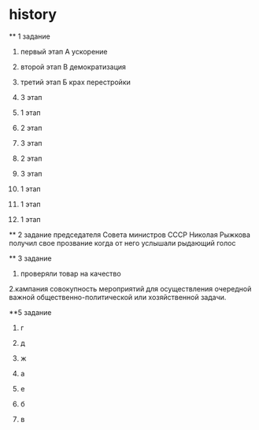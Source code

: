 # history
** 1 задание
 
 1. первый этап А ускорение 
 
 2. второй этап В демократизация 
 
 3. третий этап Б крах перестройки 
 
 4. 3 этап 
 
 5. 1 этап
 
 6. 2 этап
 
 7. 3 этап 
 
 8. 2 этап
 
 9. 3 этап
 
 10. 1 этап

 11. 1 этап
 
 12. 1 этап

** 2 задание
 председателя Совета министров СССР Николая Рыжкова
получил свое прозвание когда от него услышали рыдающий голос 

** 3 задание
1. проверяли товар на качество 

2.кампания совокупность мероприятий для осуществления очередной важной общественно-политической или хозяйственной задачи.

**5 задание

 1. г 

 2. д

 3. ж 

 4. а

 5. е 

 6. б 
 
 7. в
 

